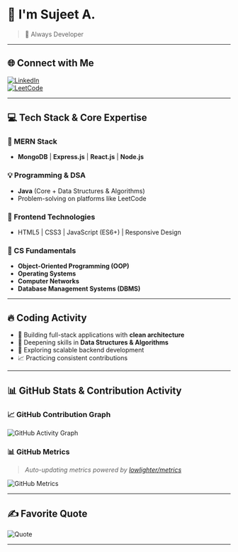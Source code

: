 # 👋 I'm Sujeet A.

> 🚀 Always Developer

---

## 🌐 Connect with Me

[![LinkedIn](https://img.shields.io/badge/LinkedIn-%230077B5.svg?style=for-the-badge&logo=linkedin&logoColor=white)](https://www.linkedin.com/in/sujeet-m-a-39a86b2b9)  
[![LeetCode](https://img.shields.io/badge/LeetCode-%2300B8D9.svg?style=for-the-badge&logo=leetcode&logoColor=white)](https://leetcode.com/u/sujeet_2330/)

---

## 💻 Tech Stack & Core Expertise

### 🌟 MERN Stack
- **MongoDB** | **Express.js** | **React.js** | **Node.js**

### 💡 Programming & DSA
- **Java** (Core + Data Structures & Algorithms)
- Problem-solving on platforms like LeetCode

### 🎨 Frontend Technologies
- HTML5 | CSS3 | JavaScript (ES6+) | Responsive Design

### 🧠 CS Fundamentals
- **Object-Oriented Programming (OOP)**
- **Operating Systems**
- **Computer Networks**
- **Database Management Systems (DBMS)**

---

## 🔥 Coding Activity

- 💼 Building full-stack applications with **clean architecture**
- 🧠 Deepening skills in **Data Structures & Algorithms**
- 🔭 Exploring scalable backend development
- 📈 Practicing consistent contributions

---

## 📊 GitHub Stats & Contribution Activity

### 📈 GitHub Contribution Graph

![GitHub Activity Graph](https://github-readme-activity-graph.cyclic.app/graph?username=sujeets2330&theme=react-dark&hide_border=true)

### 📊 GitHub Metrics

> _Auto-updating metrics powered by [lowlighter/metrics](https://github.com/lowlighter/metrics)_

![GitHub Metrics](https://metrics.lecoq.io/sujeets2330?template=classic&base=header,activity,community,repositories&config.timezone=Asia%2FCalcutta)

---

## ✍️ Favorite Quote

![Quote](https://quotes-github-readme.vercel.app/api?type=horizontal&theme=light)

---
